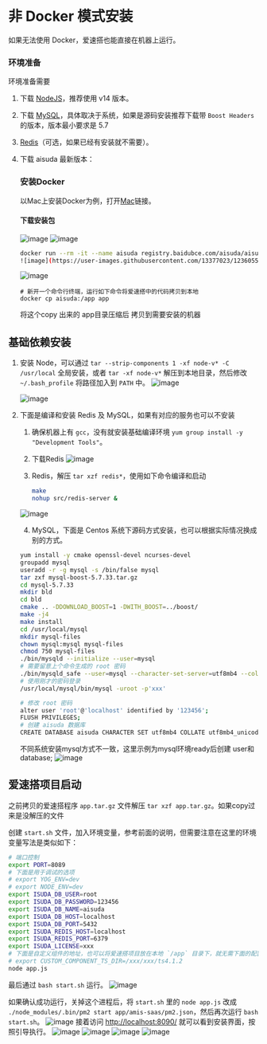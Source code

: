 # 非 Docker 模式安装

如果无法使用 Docker，爱速搭也能直接在机器上运行。

### 环境准备

环境准备需要

1. 下载 [NodeJS](https://nodejs.org/en/download/)，推荐使用 v14 版本。
2. 下载 [MySQL](https://dev.mysql.com/downloads/mysql/)，具体取决于系统，如果是源码安装推荐下载带 `Boost Headers` 的版本，版本最小要求是 5.7
3. [Redis](https://redis.io/download)（可选，如果已经有安装就不需要）。

4. 下载 aisuda 最新版本：
   
   ### 安装Docker
   以Mac上安装Docker为例，打开[Mac](https://docs.docker.com/docker-for-mac/install/)链接。
   #### 下载安装包
   ![image](https://user-images.githubusercontent.com/80095014/123589768-4730da80-d81c-11eb-99ea-49eed7e05c93.png)
   ![image](https://user-images.githubusercontent.com/80095014/123589785-4e57e880-d81c-11eb-90e6-b30dcf170bf0.png)
   ```bash
   docker run --rm -it --name aisuda registry.baidubce.com/aisuda/aisuda:1.1.13 bash
   ![image](https://user-images.githubusercontent.com/13377023/123605551-8b2cdb00-d82e-11eb-9f6f-5c7010900981.png)
   ```
   ![image](https://user-images.githubusercontent.com/13377023/123614667-1dd17800-d837-11eb-838b-8e70de77abe4.png)
   ```
   # 新开一个命令行终端，运行如下命令将爱速搭中的代码拷贝到本地
   docker cp aisuda:/app app
   ```
   将这个copy 出来的 app目录压缩后 拷贝到需要安装的机器

## 基础依赖安装

1. 安装 Node，可以通过 `tar --strip-components 1 -xf node-v* -C /usr/local` 全局安装，或者 `tar -xf node-v*` 解压到本地目录，然后修改 `~/.bash_profile` 将路径加入到 `PATH` 中。
   ![image](https://user-images.githubusercontent.com/13377023/123604018-04c3c980-d82d-11eb-816e-7ff82dbcb4d2.png)

   ![image](https://user-images.githubusercontent.com/13377023/123602035-eeb50980-d82a-11eb-8c07-f92982702f09.png)


2. 下面是编译和安装 Redis 及 MySQL，如果有对应的服务也可以不安装

   1. 确保机器上有 `gcc`，没有就安装基础编译环境 `yum group install -y "Development Tools"`。
   2. 下载Redis
   ![image](https://user-images.githubusercontent.com/13377023/123614185-ad2a5b80-d836-11eb-9d5d-b9b242667b40.png)

   3. Redis，解压 `tar xzf redis*`，使用如下命令编译和启动

      ```bash
      make
      nohup src/redis-server &
      ```
   ![image](https://user-images.githubusercontent.com/13377023/123602944-ead5b700-d82b-11eb-83f0-92e899dbf9fd.png)

   4. MySQL，下面是 Centos 系统下源码方式安装，也可以根据实际情况换成别的方式。
   
   ```bash
   yum install -y cmake openssl-devel ncurses-devel
   groupadd mysql
   useradd -r -g mysql -s /bin/false mysql
   tar zxf mysql-boost-5.7.33.tar.gz
   cd mysql-5.7.33
   mkdir bld
   cd bld
   cmake .. -DDOWNLOAD_BOOST=1 -DWITH_BOOST=../boost/
   make -j4
   make install
   cd /usr/local/mysql
   mkdir mysql-files
   chown mysql:mysql mysql-files
   chmod 750 mysql-files
   ./bin/mysqld --initialize --user=mysql
   # 需要留意上个命令生成的 root 密码
   ./bin/mysqld_safe --user=mysql --character-set-server=utf8mb4 --collation-server=utf8mb4_unicode_ci --skip-character-set-client-handshake --default-authentication-plugin=mysql_native_password --max-allowed-packet=1073741824 --sort-buffer-size=512K --max-connections=4096 &
   # 使用刚才的密码登录
   /usr/local/mysql/bin/mysql -uroot -p'xxx'
   
   # 修改 root 密码
   alter user 'root'@'localhost' identified by '123456';
   FLUSH PRIVILEGES;
   # 创建 aisuda 数据库
   CREATE DATABASE aisuda CHARACTER SET utf8mb4 COLLATE utf8mb4_unicode_ci;
   ```
   不同系统安装mysql方式不一致，这里示例为mysql环境ready后创建 user和database;
   ![image](https://user-images.githubusercontent.com/13377023/123615807-3b531180-d838-11eb-8994-1775c3893f31.png)

## 爱速搭项目启动

之前拷贝的爱速搭程序 `app.tar.gz` 文件解压 `tar xzf app.tar.gz`。如果copy过来是没解压的文件

创建 `start.sh` 文件，加入环境变量，参考前面的说明，但需要注意在这里的环境变量写法是类似如下：

```bash
# 端口控制
export PORT=8089
# 下面是用于调试的选项
# export YOG_ENV=dev
# export NODE_ENV=dev
export ISUDA_DB_USER=root
export ISUDA_DB_PASSWORD=123456
export ISUDA_DB_NAME=aisuda
export ISUDA_DB_HOST=localhost
export ISUDA_DB_PORT=5432
export ISUDA_REDIS_HOST=localhost
export ISUDA_REDIS_PORT=6379
export ISUDA_LICENSE=xxx
# 下面是自定义组件的地址，也可以将爱速搭项目放在本地 `/app` 目录下，就无需下面的配置
# export CUSTOM_COMPONENT_TS_DIR=/xxx/xxx/ts4.1.2
node app.js
```

最后通过 `bash start.sh` 运行。
![image](https://user-images.githubusercontent.com/13377023/123615949-5de52a80-d838-11eb-9d5a-b9c18343f91e.png)


如果确认成功运行，关掉这个进程后，将 `start.sh` 里的 `node app.js` 改成 `./node_modules/.bin/pm2 start app/amis-saas/pm2.json`，然后再次运行 `bash start.sh`。
![image](https://user-images.githubusercontent.com/13377023/123603048-0771ef00-d82c-11eb-85d8-baa7d905ceee.png)
接着访问 <http://localhost:8090/> 就可以看到安装界面，按照引导执行。
![image](https://user-images.githubusercontent.com/80095014/123610212-f9739c80-d832-11eb-9172-8e34bc04e095.png)
![image](https://user-images.githubusercontent.com/80095014/123610273-055f5e80-d833-11eb-84c5-1ffdc344f24b.png)
![image](https://user-images.githubusercontent.com/80095014/123610285-08f2e580-d833-11eb-9572-015c5efb4028.png)
![image](https://user-images.githubusercontent.com/80095014/123610342-14dea780-d833-11eb-833b-7ef6b40451f1.png)
